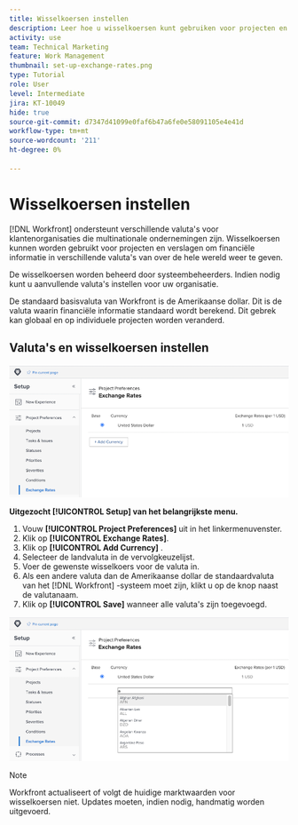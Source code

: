 ```yaml
---
title: Wisselkoersen instellen
description: Leer hoe u wisselkoersen kunt gebruiken voor projecten en rapporten om financiële informatie in verschillende valuta's van over de hele wereld weer te geven.
activity: use
team: Technical Marketing
feature: Work Management
thumbnail: set-up-exchange-rates.png
type: Tutorial
role: User
level: Intermediate
jira: KT-10049
hide: true
source-git-commit: d7347d41099e0faf6b47a6fe0e58091105e4e41d
workflow-type: tm+mt
source-wordcount: '211'
ht-degree: 0%

---
```


# Wisselkoersen instellen

[!DNL Workfront] ondersteunt verschillende valuta&#39;s voor klantenorganisaties die multinationale ondernemingen zijn. Wisselkoersen kunnen worden gebruikt voor projecten en verslagen om financiële informatie in verschillende valuta&#39;s van over de hele wereld weer te geven.

De wisselkoersen worden beheerd door systeembeheerders. Indien nodig kunt u aanvullende valuta&#39;s instellen voor uw organisatie.

De standaard basisvaluta van Workfront is de Amerikaanse dollar. Dit is de valuta waarin financiële informatie standaard wordt berekend. Dit gebrek kan globaal en op individuele projecten worden veranderd.

## Valuta&#39;s en wisselkoersen instellen

![&#x200B; een beeld van het selecteren van wisselkoersen &#x200B;](assets/setting-up-finances-4.png)

**Uitgezocht [!UICONTROL Setup] van het belangrijkste menu.**

1. Vouw **[!UICONTROL Project Preferences]** uit in het linkermenuvenster.
1. Klik op **[!UICONTROL Exchange Rates]**.
1. Klik op **[!UICONTROL Add Currency]** .
1. Selecteer de landvaluta in de vervolgkeuzelijst.
1. Voer de gewenste wisselkoers voor de valuta in.
1. Als een andere valuta dan de Amerikaanse dollar de standaardvaluta van het [!DNL Workfront] -systeem moet zijn, klikt u op de knop naast de valutanaam.
1. Klik op **[!UICONTROL Save]** wanneer alle valuta&#39;s zijn toegevoegd.

![&#x200B; een beeld van het toevoegen van een munt aan de lijst van wisselkoersen &#x200B;](assets/setting-up-finances-5.png)

>[!NOTE]
>
>Workfront actualiseert of volgt de huidige marktwaarden voor wisselkoersen niet. Updates moeten, indien nodig, handmatig worden uitgevoerd.
